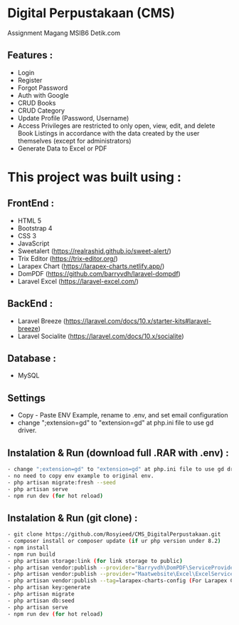# Digital Perpustakaan (CMS)
Assignment Magang MSIB6 Detik.com


## Features :
- Login
- Register
- Forgot Password
- Auth with Google
- CRUD Books
- CRUD Category
- Update Profile (Password, Username)
- Access Privileges are restricted to only open, view, edit, and delete Book Listings in accordance with the data created by the user themselves (except for administrators)
- Generate Data to Excel or PDF

# This project was built using :

## FrontEnd :
- HTML 5
- Bootstrap 4
- CSS 3
- JavaScript
- Sweetalert (https://realrashid.github.io/sweet-alert/)
- Trix Editor (https://trix-editor.org/)
- Larapex Chart (https://larapex-charts.netlify.app/)
- DomPDF (https://github.com/barryvdh/laravel-dompdf)
- Laravel Excel (https://laravel-excel.com/)

## BackEnd :
- Laravel Breeze (https://laravel.com/docs/10.x/starter-kits#laravel-breeze)
- Laravel Socialite (https://laravel.com/docs/10.x/socialite)

## Database :
- MySQL

## Settings
- Copy - Paste ENV Example, rename to .env, and set email configuration 
- change ";extension=gd" to "extension=gd" at php.ini file to use gd driver.

## Instalation & Run (download full .RAR with .env) :
```bash
- change ";extension=gd" to "extension=gd" at php.ini file to use gd driver.
- no need to copy env example to original env.
- php artisan migrate:fresh --seed
- php artisan serve
- npm run dev (for hot reload)
```

## Instalation & Run (git clone) :
```bash
- git clone https://github.com/Rosyieed/CMS_DigitalPerpustakaan.git 
- composer install or composer update (if ur php version under 8.2)
- npm install
- npm run build
- php artisan storage:link (for link storage to public)
- php artisan vendor:publish --provider="Barryvdh\DomPDF\ServiceProvider" (For dom PDF)
- php artisan vendor:publish --provider="Maatwebsite\Excel\ExcelServiceProvider" --tag=config (For Generate Excel)
- php artisan vendor:publish --tag=larapex-charts-config (For Larapex Chart)
- php artisan key:generate
- php artisan migrate
- php artisan db:seed
- php artisan serve
- npm run dev (for hot reload)
```
